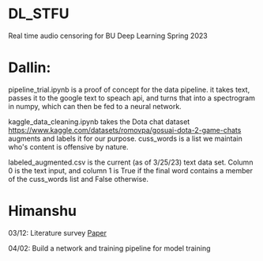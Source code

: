 # DL_STFU
Real time audio censoring for BU Deep Learning Spring 2023

# Dallin:
pipeline_trial.ipynb is a proof of concept for the data pipeline.  it takes text, passes it to the google text to speach api, and turns that into a spectrogram in numpy, which can then be fed to a neural network.

kaggle_data_cleaning.ipynb takes the Dota chat dataset https://www.kaggle.com/datasets/romovpa/gosuai-dota-2-game-chats augments and labels it for our purpose.  cuss_words is a list we maintain who's content is offensive by nature.

labeled_augmented.csv is the current (as of 3/25/23) text data set. Column 0 is the text input, and column 1 is True if the final word contains a member of the cuss_words list and False otherwise.


# Himanshu
03/12: Literature survey [Paper](https://ieeexplore.ieee.org/document/9900333)

04/02: Build a network and training pipeline for model training